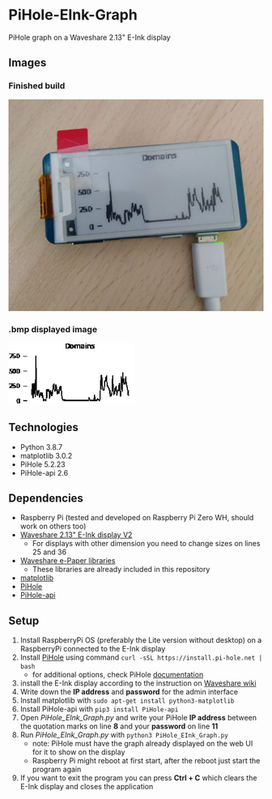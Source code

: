 # PiHole-EInk-Graph
PiHole graph on a Waveshare 2.13" E-Ink display

## Images
### Finished build
![](demo_images/RaspberryPi_finished.jpg)

### .bmp displayed image
![](demo_images/example_image.bmp)

## Technologies
* Python 3.8.7
* matplotlib 3.0.2
* PiHole 5.2.23
* PiHole-api 2.6

## Dependencies
* Raspberry Pi (tested and developed on Raspberry Pi Zero WH, should work on others too)
* [Waveshare 2.13" E-Ink display V2](https://www.waveshare.com/2.13inch-e-paper-hat.htm)
    * For displays with other dimension you need to change sizes on lines 25 and 36
* [Waveshare e-Paper libraries](https://github.com/waveshare/e-Paper)
    * These libraries are already included in this repository
* [matplotlib](https://matplotlib.org/) 
* [PiHole](https://pi-hole.net/) 
* [PiHole-api](https://pypi.org/project/PiHole-api/)

## Setup
1. Install RaspberryPi OS (preferably the Lite version without desktop) on a RaspberryPi connected to the E-Ink display
2. Install [PiHole](https://pi-hole.net/) using command `curl -sSL https://install.pi-hole.net | bash`
    * for additional options, check PiHole [documentation](https://github.com/pi-hole/pi-hole/#one-step-automated-install)
3. install the E-Ink display according to the instruction on [Waveshare wiki](https://www.waveshare.com/wiki/2.13inch_e-Paper_HAT)
4. Write down the **IP address** and **password** for the admin interface
5. Install matplotlib with `sudo apt-get install python3-matplotlib`
6. Install PiHole-api with `pip3 install PiHole-api`
7. Open *PiHole_EInk_Graph.py* and write your PiHole **IP address** between the quotation marks on line **8** and your **password** on line **11**
8. Run *PiHole_EInk_Graph.py* with `python3 PiHole_EInk_Graph.py`
    * note: PiHole must have the graph already displayed on the web UI for it to show on the display
    * Raspberry Pi might reboot at first start, after the reboot just start the program again
9. If you want to exit the program you can press **Ctrl + C** which clears the E-Ink display and closes the application
